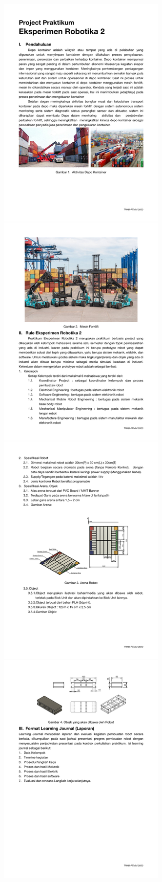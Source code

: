 ![Example Image](https://github.com/alieffsl/Robotics-Lab-II-Line-Following/blob/main/Project-Rule/Robotics%20Lab%20II%20-%20Project%20Rule_1.png)
![Example Image](https://github.com/alieffsl/Robotics-Lab-II-Line-Following/blob/main/Project-Rule/Robotics%20Lab%20II%20-%20Project%20Rule_2.png)
![Example Image](https://github.com/alieffsl/Robotics-Lab-II-Line-Following/blob/main/Project-Rule/Robotics%20Lab%20II%20-%20Project%20Rule_3.png)
![Example Image](https://github.com/alieffsl/Robotics-Lab-II-Line-Following/blob/main/Project-Rule/Robotics%20Lab%20II%20-%20Project%20Rule_4.png)